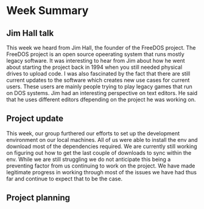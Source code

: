 # Week Summary

## Jim Hall talk

This week we heard from Jim Hall, the founder of the FreeDOS project. The FreeDOS project is an open source opeerating system that runs mostly legacy software.
It was interesting to hear from Jim about how he went about starting the project back in 1994 when you still needed physical drives to upload code. I was also fascinated 
by the fact that there are still current updates to the software which creates new use cases for current users. These users are mainly people trying to play 
legacy games that run on DOS systems. Jim had an interesting perspective on text editors. He said that he uses different editors dfepending on the project he was working on. 

## Project update

This week, our group furthered our efforts to set up the development environment on our local machines. All of us were able to install the env and download most of the 
dependencies required. We are currently still working on figuring out how to get the last couple of downloads to sync within the env. While we are still struggling we do
not anticipate this being a preventing factor from us continuing to work on the project. We have made legitimate progress in working through most of the issues we have had thus far and continue to expect that to be the case.

## Project planning



